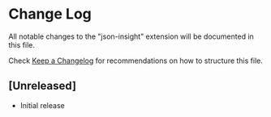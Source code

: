 # Change Log

All notable changes to the "json-insight" extension will be documented in this file.

Check [Keep a Changelog](http://keepachangelog.com/) for recommendations on how to structure this file.

## [Unreleased]

- Initial release